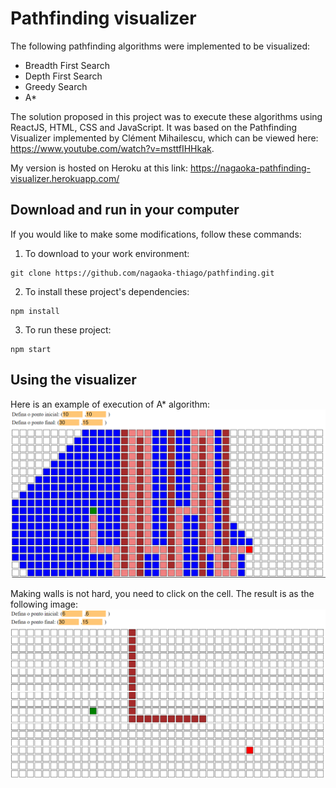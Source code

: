 # Pathfinding visualizer
The following pathfinding algorithms were implemented to be visualized:
- Breadth First Search
- Depth First Search
- Greedy Search
- A*

The solution proposed in this project was to execute these algorithms using ReactJS, HTML, CSS and JavaScript. It was based on the Pathfinding Visualizer implemented by Clément Mihailescu, which can be viewed here: https://www.youtube.com/watch?v=msttfIHHkak.

My version is hosted on Heroku at this link: https://nagaoka-pathfinding-visualizer.herokuapp.com/

## Download and run in your computer
If you would like to make some modifications, follow these commands:

1) To download to your work environment:
```
git clone https://github.com/nagaoka-thiago/pathfinding.git
```
2) To install these project's dependencies:
```
npm install
```
3) To run these project:
```
npm start
```

## Using the visualizer
Here is an example of execution of A* algorithm:
![Screenshot A*](./imgs/teste_astar.png)

Making walls is not hard, you need to click on the cell. The result is as the following image:
![Screenshot wall](./imgs/teste_walls.png)
